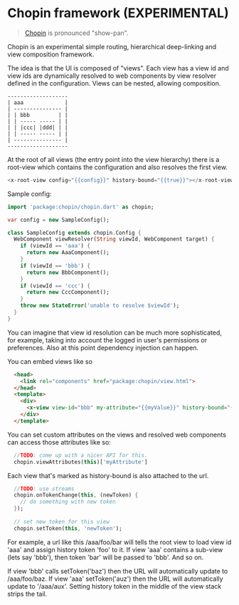 # Chopin framework (EXPERIMENTAL)
> [Chopin](http://en.wikipedia.org/wiki/Fr%C3%A9d%C3%A9ric_Chopin) is pronounced "show-pan".

Chopin is an experimental simple routing, hierarchical deep-linking and view composition framework.

The idea is that the UI is composed of "views". Each view has a view id and 
view ids are dynamically resolved to web components by view resolver defined
in the configuration. Views can be nested, allowing composition.

    -------------------
    | aaa             |
    | --------------- |
    | | bbb         | |
    | | ----- ----- | |
    | | |ccc| |ddd| | |
    | | ----- ----- | |
    | --------------- |
    -------------------

At the root of all views (the entry point into the view hierarchy) there is 
a root-view which contains the configuration and also resolves the first view.

```dart
<x-root-view config="{{config}}" history-bound="{{true}}"></x-root-view>
```

Sample config:
```dart
import 'package:chopin/chopin.dart' as chopin;

var config = new SampleConfig();

class SampleConfig extends chopin.Config {
  WebComponent viewResolver(String viewId, WebComponent target) {
    if (viewId == 'aaa') {
      return new AaaComponent();
    }
    if (viewId == 'bbb') {
      return new BbbComponent();
    }
    if (viewId == 'ccc') {
      return new CccComponent();
    }
    throw new StateError('unable to resolve $viewId');
  }
}
```

You can imagine that view id resolution can be much more sophisticated, for
example, taking into account the logged in user's permissions or preferences.
Also at this point dependency injection can happen.

You can embed views like so

```html
  <head>
    <link rel="components" href="package:chopin/view.html">
  </head>
  <template>
    <div>
      <x-view view-id="bbb" my-attribute="{{myValue}}" history-bound="{{true}}"></x-view>
    </div>
  </template>
```

You can set custom attributes on the views and resolved web components can access those attributes like so:

```dart
  //TODO: come up with a nicer API for this.
  chopin.viewAttributes(this)['myAttribute']
```

Each view that's marked as history-bound is also attached to the url.

```dart
  //TODO: use streams
  chopin.onTokenChange(this, (newToken) {
    // do something with new token
  });
  
  // set new token for this view
  chopin.setToken(this, 'newToken');
```

For example, a url like this /aaa/foo/bar will tells the root view to load view id 'aaa' 
and assign history token 'foo' to it. If view 'aaa' contains a sub-view (lets say 'bbb'), then
token 'bar' will be passed to 'bbb'. And so on.

If view 'bbb' calls setToken('baz') then the URL will automatically update to
/aaa/foo/baz. If view 'aaa' setToken('auz') then the URL will automatically update
to '/aaa/aux'. Setting history token in the middle of the view stack strips the tail.
